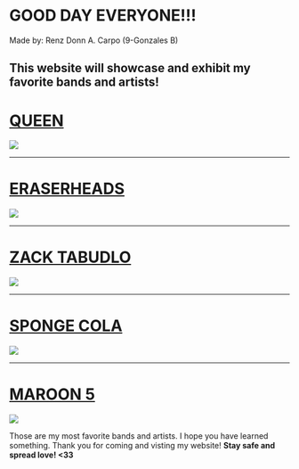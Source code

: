 # GOOD DAY EVERYONE!!!
Made by: Renz Donn A. Carpo (9-Gonzales B)

This website will showcase and exhibit my favorite bands and artists!
---
# [**QUEEN**](https://open.spotify.com/artist/1dfeR4HaWDbWqFHLkxsg1d)
![](https://encrypted-tbn0.gstatic.com/images?q=tbn:ANd9GcShcGTVzrib4w701Wy0PuNghWl5rKgkjwfCWQ&usqp=CAU)

---
# [**ERASERHEADS**](https://open.spotify.com/artist/7374lH6kwx9uQATYQ9H3Cp)
![](https://encrypted-tbn0.gstatic.com/images?q=tbn:ANd9GcQERZqOri7IsdvM5JzPasmtaBQdblrhktjFvw&usqp=CAU)

---
# [**ZACK TABUDLO**](https://open.spotify.com/artist/67IN4cLJ7798gUapyZlmac)
![](https://encrypted-tbn0.gstatic.com/images?q=tbn:ANd9GcRqsaE6NgF3-DEiz1u0XbEx_iM6K_Ao6-KfEQ&usqp=CAU)

---
# [**SPONGE COLA**](https://open.spotify.com/artist/1tXFYQZSAswt4JLB42lpye)
![](https://encrypted-tbn0.gstatic.com/images?q=tbn:ANd9GcSWP5i-xx1ZOAwUBl5IFv_T7nJngyfQ_JKuUg&usqp=CAU)

---
# [**MAROON 5**](https://open.spotify.com/artist/04gDigrS5kc9YWfZHwBETP)
![](https://encrypted-tbn0.gstatic.com/images?q=tbn:ANd9GcS4xfaPp10M0jY_2NKVeGRRmn-uEkjpXZ-Cag&usqp=CAU)




Those are my most favorite bands and artists. I hope you have learned something. Thank you for coming and visting my website!
**Stay safe and spread love! <33**
